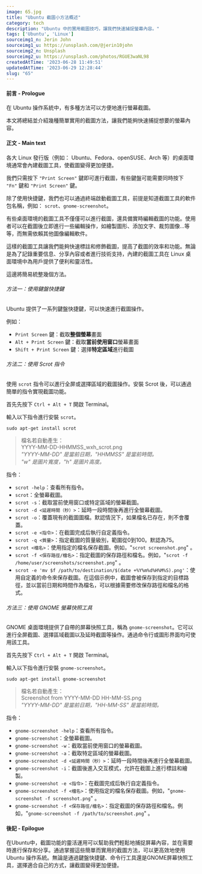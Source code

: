 ```yaml
---
image: 65.jpg
title: "Ubuntu 截圖小方法概述"
category: tech
description: "Ubuntu 中的實用截圖技巧，讓我們快速捕捉螢幕內容。"
tags: ['Ubuntu', 'Linux']
sourceimg1_n: Jerin John
sourceimg1_u: https://unsplash.com/@jerin10john
sourceimg2_n: Unsplash
sourceimg2_u: https://unsplash.com/photos/RGUE3waNL98
createdAtTime: '2023-06-28 11:49:51'
updatedAtTime: '2023-06-29 12:28:44'
slug: "65"
---
```


#### 前言 - Prologue
在 Ubuntu 操作系統中，有多種方法可以方便地進行螢幕截圖。

本文將總結並介紹幾種簡單實用的截圖方法，讓我們能夠快速捕捉想要的螢幕內容。

#### 正文 - Main text
各大 Linux 發行版（例如： Ubuntu、Fedora、openSUSE、Arch 等）的桌面環境通常會內建截圖工具，使截圖變得更加便捷。

我們只需按下 `"Print Screen"` 鍵即可進行截圖，有些鍵盤可能需要同時按下 `"Fn"` 鍵和 `"Print Screen"` 鍵。

除了使用快捷鍵，我們也可以通過終端啟動截圖工具，前提是知道截圖工具的軟件包名稱，例如： `scrot`、`gnome-screenshot`。

有些桌面環境的截圖工具不僅僅可以進行截圖，還具備實時編輯截圖的功能。使用者可以在截圖後立即進行一些編輯操作，如繪製圖形、添加文字、裁剪圖像...等等，而無需依賴其他圖像編輯軟件。

這樣的截圖工具讓我們能夠快速標註和修飾截圖，提高了截圖的效率和功能。無論是為了記錄重要信息、分享內容或者進行技術支持，內建的截圖工具在 Linux 桌面環境中為用戶提供了便利和靈活性。

這邊將簡易統整幾個方法。

###### 方法一：使用鍵盤快捷鍵
Ubuntu 提供了一系列鍵盤快捷鍵，可以快速進行截圖操作。

例如：
- `Print Screen` 鍵：截取**整個螢幕**畫面
- `Alt + Print Screen` 鍵：截取**當前使用窗口**螢幕畫面
- `Shift + Print Screen` 鍵：選擇**特定區域**進行截圖

###### 方法二：使用 Scrot 指令
使用 `scrot` 指令可以進行全屏或選擇區域的截圖操作。安裝 Scrot 後，可以通過簡單的指令實現截圖功能。

首先先按下 `Ctrl + Alt + T` 開啟 Terminal。

輸入以下指令進行安裝 `scrot`。
```shell
sudo apt-get install scrot
```

> 檔名若自動產生：
> <br/>
> YYYY-MM-DD-HHMMSS_wxh_scrot.png
> <br/>
> *"YYYY-MM-DD" 是當前日期，"HHMMSS" 是當前時間。*
> <br/>
> *"w" 是圖片寬度，"h" 是圖片高度。*

指令：
- `scrot -help`：查看所有指令。
- `scrot`：全螢幕截圖。
- `scrot -s`：截取當前使用窗口或特定區域的螢幕截圖。
- `scrot -d <延遲時間（秒）>`：延時一段時間後再進行全螢幕截圖。
- `scrot -o`：覆蓋現有的截圖圖檔。默認情況下，如果檔名已存在，則不會覆蓋。
- `scrot -e <指令>`：在截圖完成后執行自定義指令。
- `scrot -q <質量>`：指定截圖的質量級別，範圍從0到100。默認為75。
- `scrot <檔名>`：使用指定的檔名保存截圖。例如，"`scrot screenshot.png`" 。
- `scrot -f <保存路徑/檔名>`：指定截圖的保存路徑和檔名。例如，"`scrot -f /home/user/screenshots/screenshot.png`" 。
- `scrot -e 'mv $f /path/to/destination/$(date +%Y%m%d%H%M%S).png'`：使用自定義的命令來保存截圖。在這個示例中，截圖會被保存到指定的目標路徑，並以當前日期和時間作為檔名，可以根據需要修改保存路徑和檔名的格式。

###### 方法三：使用 GNOME 螢幕快照工具
GNOME 桌面環境提供了自帶的屏幕快照工具，稱為 `gnome-screenshot`。它可以進行全屏截圖、選擇區域截圖以及延時截圖等操作。通過命令行或圖形界面均可使用該工具。

首先先按下 `Ctrl + Alt + T` 開啟 Terminal。

輸入以下指令進行安裝 `gnome-screenshot`。
```shell
sudo apt-get install gnome-screenshot
```

> 檔名若自動產生：
> <br/>
> Screenshot from YYYY-MM-DD HH-MM-SS.png
> <br/>
> *"YYYY-MM-DD" 是當前日期，"HH-MM-SS" 是當前時間。*

指令：
- `gnome-screenshot -help`：查看所有指令。
- `gnome-screenshot`：全螢幕截圖。
- `gnome-screenshot -w`：截取當前使用窗口的螢幕截圖。
- `gnome-screenshot -a`：截取特定區域的螢幕截圖。
- `gnome-screenshot -d <延遲時間（秒）>`：延時一段時間後再進行全螢幕截圖。
- `gnome-screenshot -i`：截圖後進入交互模式，允許在截圖上進行標註和繪製。
- `gnome-screenshot -e <指令>`：在截圖完成后執行自定義指令。
- `gnome-screenshot -f <檔名>`：使用指定的檔名保存截圖。例如，"`gnome-screenshot -f screenshot.png`" 。
- `gnome-screenshot -f <保存路徑/檔名>`：指定截圖的保存路徑和檔名。例如，"`gnome-screenshot -f /path/to/screenshot.png`" 。

#### 後記 - Epilogue
在Ubuntu中，截圖功能的靈活運用可以幫助我們輕鬆地捕捉屏幕內容，並在需要時進行保存和分享。通過掌握這些簡單而實用的截圖方法，可以更高效地使用 Ubuntu 操作系統。無論是通過鍵盤快捷鍵、命令行工具還是GNOME屏幕快照工具，選擇適合自己的方式，讓截圖變得更加便捷。
